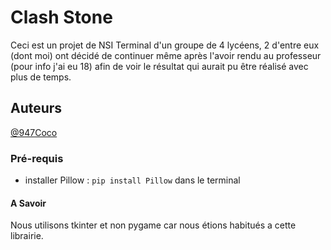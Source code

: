 # Clash Stone
Ceci est un projet de NSI Terminal d'un groupe de 4 lycéens, 2 d'entre eux (dont moi) ont décidé de continuer même après l'avoir rendu au professeur (pour info j'ai eu 18) afin de voir le résultat qui aurait pu être réalisé avec plus de temps.

## Auteurs
[@947Coco](https://github.com/947Coco)

### Pré-requis
- installer Pillow : `pip install Pillow` dans le terminal

#### A Savoir
Nous utilisons tkinter et non pygame car nous étions habitués a cette librairie.
